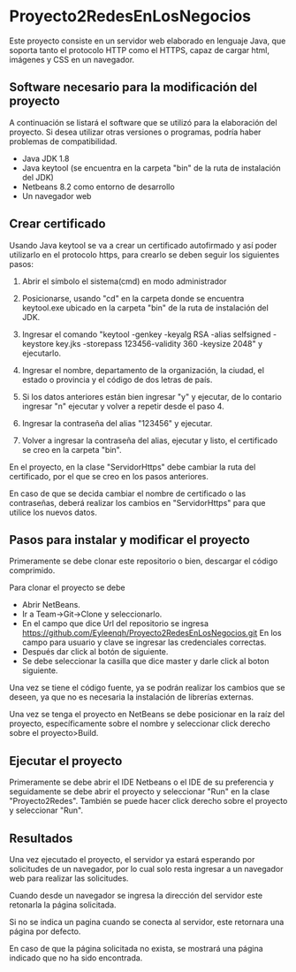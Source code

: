# Proyecto2RedesEnLosNegocios
Este proyecto consiste en un servidor web elaborado en lenguaje Java, que soporta tanto el protocolo HTTP como el HTTPS, capaz de cargar html, imágenes y CSS en un navegador.

## Software necesario para la modificación del proyecto
A continuación se listará el software que se utilizó para la elaboración del proyecto. Si desea utilizar otras versiones o programas, podría haber problemas de compatibilidad.
* Java JDK 1.8
* Java keytool (se encuentra en la carpeta "bin" de la ruta de instalación del JDK)
* Netbeans 8.2 como entorno de desarrollo
* Un navegador web

## Crear certificado
Usando Java keytool se va a crear un certificado autofirmado y así poder utilizarlo en el protocolo https, para crearlo se deben seguir los siguientes pasos:

1. Abrir el símbolo el sistema(cmd) en modo administrador

2. Posicionarse, usando "cd" en la carpeta donde se encuentra keytool.exe ubicado en la carpeta "bin" de la ruta de instalación del JDK.

3. Ingresar el comando "keytool -genkey -keyalg RSA -alias selfsigned -keystore key.jks -storepass 123456-validity 360 -keysize 2048" y ejecutarlo.

4. Ingresar el nombre, departamento de la organización, la ciudad, el estado o provincia y el código de dos letras de país.

5. Si los datos anteriores están bien ingresar "y" y ejecutar, de lo contario ingresar "n" ejecutar y volver a repetir desde el paso 4.

6. Ingresar la contraseña del alias "123456" y ejecutar.

7. Volver a ingresar la contraseña del alias, ejecutar y listo, el certificado se creo en la carpeta "bin".

En el proyecto, en la clase "ServidorHttps" debe cambiar la ruta del certificado, por el que se creo en los pasos anteriores.

En caso de que se decida cambiar el nombre de certificado o las contraseñas, deberá realizar los cambios en "ServidorHttps" para que utilice los nuevos datos.

## Pasos para instalar y modificar el proyecto
Primeramente se debe clonar este repositorio o bien, descargar el código comprimido.

Para clonar el proyecto se debe 
* Abrir NetBeans. 
* Ir a Team->Git->Clone y seleccionarlo.
* En el campo que dice Url del repositorio se ingresa https://github.com/Eyleenqh/Proyecto2RedesEnLosNegocios.git En los campo para usuario y clave se ingresar las credenciales correctas. 
* Después dar click al botón de siguiente. 
* Se debe seleccionar la casilla que dice master y darle click al boton siguiente.

Una vez se tiene el código fuente, ya se podrán realizar los cambios que se deseen, ya que no es necesaria la instalación de librerías externas.

Una vez se tenga el proyecto en NetBeans se debe posicionar en la raíz del proyecto, específicamente sobre el nombre y seleccionar click derecho sobre el proyecto>Build.

## Ejecutar el proyecto
Primeramente se debe abrir el IDE Netbeans o el IDE de su preferencia y seguidamente se debe abrir el proyecto y seleccionar "Run" en la clase "Proyecto2Redes". También se puede hacer click derecho sobre el proyecto y seleccionar "Run".

## Resultados
Una vez ejecutado el proyecto, el servidor ya estará esperando por solicitudes de un navegador, por lo cual solo resta ingresar a un navegador web para realizar las solicitudes.

Cuando desde un navegador se ingresa la dirección del servidor este retonarla la página solicitada.

Si no se indica un pagina cuando se conecta al servidor, este retornara una página por defecto.

En caso de que la página solicitada no exista, se mostrará una página indicado que no ha sido encontrada.
